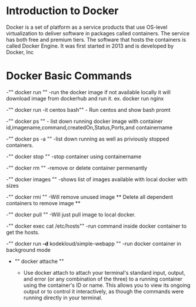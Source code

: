 # Introduction to Docker
Docker is a set of platform as a service products that use OS-level virtualization to deliver software in packages called containers. 
The service has both free and premium tiers. 
The software that hosts the containers is called Docker Engine.
It was first started in 2013 and is developed by Docker, Inc

# Docker Basic Commands
-"" docker run <imagename>""
	-run the docker image if not available locally it will download image from dockerhub and run it.
	ex. docker run nginx

-"" docker run -it centos bash""
	- Run centos and show bash promt

-"" docker ps ""
	- list down running docker image with container id,imagename,command,createdOn,Status,Ports,and containername

-"" docker ps -a ""
	-list down running as well as priviously stopped containers.

-"" docker stop <containername> ""
     -stop container using containername

-"" docker rm <containername> ""
	-remove or delete container permenantly

-"" docker images ""
	-shows list of images available with local docker with sizes

-"" docker rmi <imagename> ""
	-Will remove unused image ** Delete all dependent containers to remove image **

-"" docker pull <imagename> ""
	-Will just pull image to local docker.

-"" docker exec <containername> cat /etc/hosts""
	-run command inside docker container to get the hosts.

-"" docker run **-d** kodekloud/simple-webapp ""
	-run docker container in background mode

- "" docker attache <containerid> ""
	- Use docker attach to attach your terminal's standard input, output, and error (or any combination of the three) to a running container using the container's ID or name.
	 This allows you to view its ongoing output or to control it interactively, as though the commands were running directly in your terminal.


